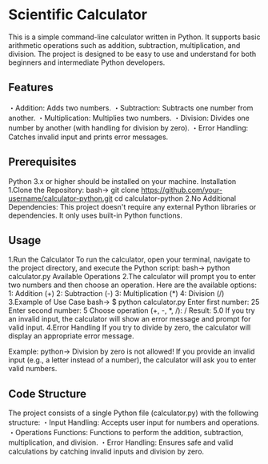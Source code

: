# Scientific Calculator
This is a simple command-line calculator written in Python. It supports basic arithmetic operations such as addition, subtraction, multiplication, and division. The project is designed to be easy to use and understand for both beginners and intermediate Python developers.

## Features
・Addition: Adds two numbers.
・Subtraction: Subtracts one number from another.
・Multiplication: Multiplies two numbers.
・Division: Divides one number by another (with handling for division by zero).
・Error Handling: Catches invalid input and prints error messages.

## Prerequisites
Python 3.x or higher should be installed on your machine.
Installation
1.Clone the Repository:
bash-> git clone https://github.com/your-username/calculator-python.git
cd calculator-python
2.No Additional Dependencies: This project doesn't require any external Python libraries or dependencies. It only uses built-in Python functions.

## Usage
1.Run the Calculator
To run the calculator, open your terminal, navigate to the project directory, and execute the Python script:
bash-> python calculator.py
Available Operations
2.The calculator will prompt you to enter two numbers and then choose an operation. Here are the available options:
  1: Addition (+)
  2: Subtraction (-)
  3: Multiplication (*)
  4: Division (/)
3.Example of Use Case
bash-> $ python calculator.py
Enter first number: 25
Enter second number: 5
Choose operation (+, -, *, /): /
Result: 5.0
If you try an invalid input, the calculator will show an error message and prompt for valid input.
4.Error Handling
If you try to divide by zero, the calculator will display an appropriate error message.

Example:
python-> Division by zero is not allowed!
If you provide an invalid input (e.g., a letter instead of a number), the calculator will ask you to enter valid numbers.

## Code Structure
The project consists of a single Python file (calculator.py) with the following structure:
・Input Handling: Accepts user input for numbers and operations.
・Operations Functions: Functions to perform the addition, subtraction, multiplication, and division.
・Error Handling: Ensures safe and valid calculations by catching invalid inputs and division by zero.

